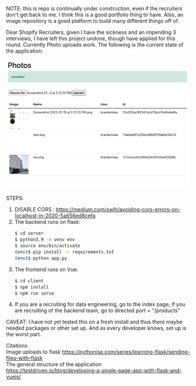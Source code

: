 NOTE: this is repo is continually under construction, even if the recruiters don't get back to me. I think this is a good portfolio thing to have. Also, an image repository is a good platform to build many different things off of.

Dear Shopify Recruiters, given I have the sickness and an impending 3 interviews, I have left this project undone, though have applied for this round. Currently Photo uploads work. The following is the current state of the application:

![alt text](result_so_far.png "Current State")

STEPS:
1. DISABLE CORS : https://medium.com/swlh/avoiding-cors-errors-on-localhost-in-2020-5a656ed8cefa
2. The backend runs on flask:
    ```sh
    $ cd server
    $ python3.9 -m venv env
    $ source env/bin/activate
    (env)$ pip install -r requirements.txt
    (env)$ python app.py
    ```
3. The frontend runs on Vue:
    ```sh
    $ cd client
    $ npm install
    $ npm run serve
    ```
4. If you are a recruiting for data engineering, go to the index page, if you are recruiting of the backend team, go to directed port + "/products"

CAVEAT: I have not yet tested this on a fresh install and thus there maybe needed packages or other set up. And as every developer knows, set up is the worst part.

Citations
 <br>Image uploads to flask https://pythonise.com/series/learning-flask/sending-files-with-flask
 <br>The general structure of the application https://testdriven.io/blog/developing-a-single-page-app-with-flask-and-vuejs/
